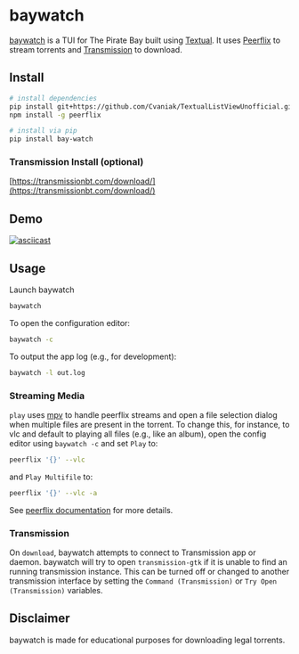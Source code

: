 # baywatch

[baywatch](https://github.com/hdb/baywatch) is a TUI for The Pirate Bay built using [Textual](https://github.com/Textualize/textual). It uses [Peerflix](https://github.com/mafintosh/peerflix) to stream torrents and [Transmission](https://transmissionbt.com/) to download.

## Install


```bash
# install dependencies
pip install git+https://github.com/Cvaniak/TextualListViewUnofficial.git@52ea0f2
npm install -g peerflix

# install via pip
pip install bay-watch
```

### Transmission Install (optional)

[https://transmissionbt.com/download/](https://transmissionbt.com/download/)

## Demo

[![asciicast](https://asciinema.org/a/483656.svg)](https://asciinema.org/a/483656)

## Usage

Launch baywatch

```bash
baywatch
```

To open the configuration editor:

```bash
baywatch -c
```

To output the app log (e.g., for development):

```bash
baywatch -l out.log
```

### Streaming Media

`play` uses [mpv](https://mpv.io) to handle peerflix streams and open a file selection dialog when multiple files are present in the torrent. To change this, for instance, to vlc and default to playing all files (e.g., like an album), open the config editor using `baywatch -c` and set `Play` to:

```bash
peerflix '{}' --vlc
```

and `Play Multifile` to:

```bash
peerflix '{}' --vlc -a
```

See [peerflix documentation](https://github.com/mafintosh/peerflix#usage) for more details.

### Transmission

On `download`, baywatch attempts to connect to Transmission app or daemon. baywatch will try to open `transmission-gtk` if it is unable to find an running transmission instance. This can be turned off or changed to another transmission interface by setting the `Command (Transmission)` or `Try Open (Transmission)` variables.

## Disclaimer

baywatch is made for educational purposes for downloading legal torrents.

